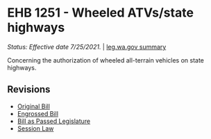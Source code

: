 # EHB 1251 - Wheeled ATVs/state highways
*Status: Effective date 7/25/2021.* | [leg.wa.gov summary](https://app.leg.wa.gov/billsummary?BillNumber=1251&Year=2021)

Concerning the authorization of wheeled all-terrain vehicles on state highways.

## Revisions
* [Original Bill](1/)
* [Engrossed Bill](1/)
* [Bill as Passed Legislature](1/)
* [Session Law](1/)
